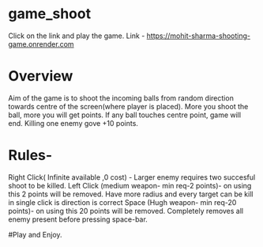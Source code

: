 # game_shoot
Click on the link and play the game. Link - https://mohit-sharma-shooting-game.onrender.com

# Overview 
Aim of the game is to shoot the incoming balls from random direction towards centre of the screen(where player is placed). More you shoot the ball, more you will get points. If any ball touches centre point, game will end. Killing one enemy gove +10 points. 

# Rules-
Right Click( Infinite available ,0 cost) - Larger enemy requires two succesful shoot to be killed.
Left Click (medium weapon- min req-2 points)- on using this 2 points will be removed. Have more radius and every target can be kill in single click is direction is correct 
Space (Hugh weapon- min req-20 points)- on using this 20 points will be removed. Completely removes all enemy present before pressing space-bar.

#Play and Enjoy.
